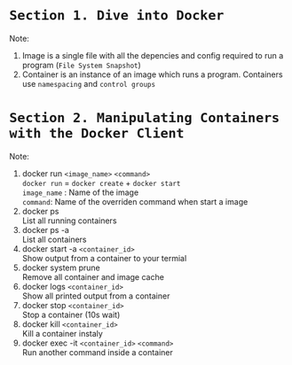 # `Section 1. Dive into Docker`

Note:<br>

1. Image is a single file with all the depencies and config required to run a program (`File System Snapshot`)
2. Container is an instance of an image which runs a program. Containers use `namespacing` and `control groups`

# `Section 2. Manipulating Containers with the Docker Client`

Note:<br>

1. docker run `<image_name>` `<command>` <br>
   `docker run` = `docker create` + `docker start`<br>
   `image_name` : Name of the image<br>
   `command`: Name of the overriden command when start a image
2. docker ps<br>
   List all running containers
3. docker ps -a<br>
   List all containers
4. docker start -a `<container_id>`<br>
   Show output from a container to your termial
5. docker system prune<br>
   Remove all container and image cache
6. docker logs `<container_id>`<br>
   Show all printed output from a container
7. docker stop `<container_id>`<br>
   Stop a container (10s wait)
8. docker kill `<container_id>`<br>
   Kill a container instaly
9. docker exec -it `<container_id>` `<command>`<br>
   Run another command inside a container
